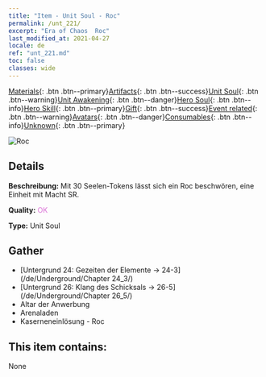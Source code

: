 ```yaml
---
title: "Item - Unit Soul - Roc"
permalink: /unt_221/
excerpt: "Era of Chaos  Roc"
last_modified_at: 2021-04-27
locale: de
ref: "unt_221.md"
toc: false
classes: wide
---
```

 [Materials](/ItemsDE/){: .btn .btn--primary}[Artifacts](/ItemsDE/Artifacts/){: .btn .btn--success}[Unit Soul](/ItemsDE/UnitSoul/){: .btn .btn--warning}[Unit Awakening](/ItemsDE/UnitAwakening/){: .btn .btn--danger}[Hero Soul](/ItemsDE/HeroSoul/){: .btn .btn--info}[Hero Skill](/ItemsDE/HeroSkill/){: .btn .btn--primary}[Gift](/ItemsDE/Gift/){: .btn .btn--success}[Event related](/ItemsDE/Events/){: .btn .btn--warning}[Avatars](/ItemsDE/Avatars/){: .btn .btn--danger}[Consumables](/ItemsDE/Consumables/){: .btn .btn--info}[Unknown](/ItemsDE/Unknown/){: .btn .btn--primary}

 ![Roc](/images/u/ti_leiniao.jpg)

## Details
 **Beschreibung:** Mit 30 Seelen-Tokens lässt sich ein Roc beschwören, eine Einheit mit Macht SR.

 **Quality:** <span style="color: #DA70D6">OK</span>

 **Type:** Unit Soul

## Gather

*    [Untergrund 24: Gezeiten der Elemente -> 24-3](/de/Underground/Chapter 24_3/) 
*    [Untergrund 26: Klang des Schicksals -> 26-5](/de/Underground/Chapter 26_5/) 
*    Altar der Anwerbung 
*    Arenaladen 
*    Kaserneneinlösung - Roc 

## This item contains:

  None

